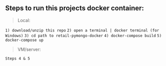
## Steps to run this projects docker container:

> Local:

`1) download/unzip this repo`
`2) open a terminal | docker terminal (for Windows)`
`3) cd path to retail-pymongo-docker`
`4) docker-compose build`
`5) docker-compose up`

> VM/server:

`Steps 4 & 5`
